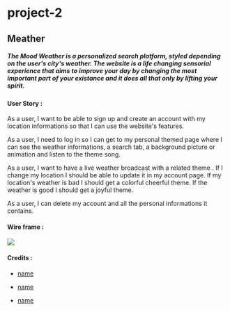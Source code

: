 # project-2

## Meather

##### The Mood Weather is a personalized search platform, styled depending on the user's city's weather. The website is a life changing sensorial experience that aims to improve your day by changing the most important part of your existance and it does all that only by lifting your spirit.

#### User Story :

As a user, I want to be able to sign up and create an account with my location informations so that I can use the website's features.

As a user, I need to log in so I can get to my personal themed page where I can see the weather informations, a search tab, a background picture or animation and listen to the theme song.

As a user, I want to have a live weather broadcast with a related theme .
  If I change my location I should be able to update it in my account page.
  If my location's weather is bad I should get a colorful cheerful theme.
  If the weather is good I should get a joyful theme.

As a user, I can delete my account and all the personal informations it contains.

#### Wire frame :

![](url)

#### Credits :

- [name](url)

- [name](url)

- [name](url) 
